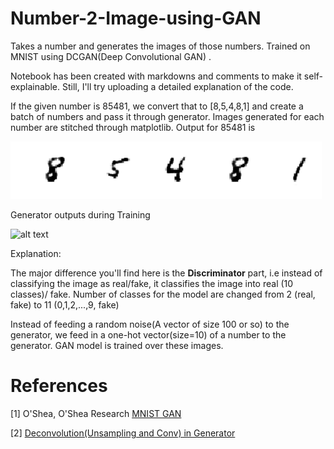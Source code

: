 # Number-2-Image-using-GAN
Takes a number and generates the images of those numbers. Trained on MNIST using DCGAN(Deep Convolutional GAN) .

Notebook has been created with markdowns and comments to make it self-explainable. Still, I'll try uploading a detailed explanation of the code.

If the given number is 85481, we convert that to [8,5,4,8,1] and create a batch of numbers and pass it through generator. Images generated for each number are stitched through matplotlib. Output for 85481 is 

![alt text](https://github.com/Murali81/Number-2-Image-using-GAN/blob/master/images_numb_Gan_mse_sftmx_cc_cc/output_img.PNG)

Generator outputs during Training

![alt text](https://github.com/Murali81/Number-2-Images-using-GAN/blob/master/images_numb_Gan_mse_sftmx_cc_cc/output_gif.gif)

Explanation:

The major difference you'll find here is the **Discriminator** part, i.e instead of classifying the image as real/fake, it classifies the image into real (10 classes)/ fake. Number of classes for the model are changed from 2 (real, fake) to 11 (0,1,2,...,9, fake)

Instead of feeding a random noise(A vector of size 100 or so) to the generator, we feed in a one-hot vector(size=10) of a number to the generator. GAN model is trained over these images.

# References

[1] O'Shea, O'Shea Research <a href="https://www.kdnuggets.com/2016/07/mnist-generative-adversarial-model-keras.html">MNIST GAN</a>

[2] <a href="https://datascience.stackexchange.com/questions/6107/what-are-deconvolutional-layers">Deconvolution(Unsampling and Conv) in Generator</a>

